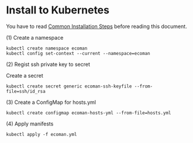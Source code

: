 # Install to Kubernetes

You have to read [Common Installation Steps](common.md) before reading this document.

(1) Create a namespace

```
kubectl create namespace ecoman
kubectl config set-context --current --namespace=ecoman
```

(2) Regist ssh private key to secret

Create a secret

```
kubectl create secret generic ecoman-ssh-keyfile --from-file=ssh/id_rsa
```

(3) Create a ConfigMap for hosts.yml

```
kubectl create configmap ecoman-hosts-yml --from-file=hosts.yml
```

(4) Apply manifests

```
kubectl apply -f ecoman.yml
```